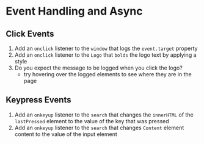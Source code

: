 # Event Handling and Async

## Click Events

1. Add an `onclick` listener to the `window` that logs the `event.target` property
2. Add an `onclick` listener to the `Logo` that `bolds` the logo text by applying a style
3. Do you expect the message to be logged when you click the logo?
    - try hovering over the logged elements to see where they are in the page


## Keypress Events

1. Add an `onkeyup` listener to the `search` that changes the `innerHTML` of the `lastPressed` element to the value of the key that was pressed
2. Add an `onkeyup` listener to the `search` that changes `Content` element content to the value of the input element